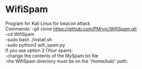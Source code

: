 # WifiSpam
  Program for Kali Linux for beacon attack                                                                                                                                         
  Commands: 
  -git clone https://github.com/PMrvic/WifiSpam.git                                                                                                                                
  -cd WifiSpam                                                                                                                                                                     
  -sudo bash ./install.sh                                                                                                                                                          
  -sudo python3 wifi_spam.py                                                                                                                                                       
  If you use option 2 (Your spam):                                                                                                                                                 
  -change the contents of the MySpam.txt file                                                                                                                                       
  -the WifiSpam directory must be on the '/home/kali/' path.                                                                                                                        
